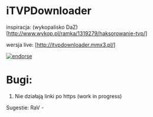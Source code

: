 iTVPDownloader
===================

inspiracja: (wykopalisko DaZ)[http://www.wykop.pl/ramka/1319279/haksorowanie-tvp/]

wersja live:
[http://itvpdownloader.mmx3.pl/]


[![endorse](http://api.coderwall.com/emgiezet/endorsecount.png)](http://coderwall.com/emgiezet)

Bugi:
====
1. Nie działają linki po https (work in progress)


Sugestie:
RaV - 